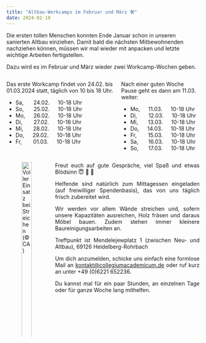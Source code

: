```yaml
---
title: "Altbau-Workcamps im Februar und März 🛠️"
date: 2024-02-19
---
```


Die ersten tollen Menschen konnten Ende Januar schon in unseren sanierten Altbau einziehen.
Damit bald die nächsten Mitbewohnenden nachziehen können, müssen wir mal wieder mit anpacken und letzte wichtige Arbeiten fertigstellen.

Dazu wird es im Februar und März wieder zwei Workcamp-Wochen geben.

<div class="columns">
<div class="column" style="text-align: left">

Das erste Workcamp findet von 24.02. bis 01.03.2024 statt, täglich von 10 bis 18 Uhr.
- Sa, &emsp;&nbsp; 24.02. &emsp; 10-18 Uhr
- So, &emsp;&nbsp; 25.02. &emsp; 10-18 Uhr
- Mo, &emsp; 26.02. &emsp; 10-18 Uhr
- Di, &emsp;&nbsp;&nbsp; 27.02. &emsp; 10-18 Uhr️
- Mi, &emsp;&nbsp; 28.02. &emsp; 10-18 Uhr️
- Do, &emsp; 29.02. &emsp; 10-18 Uhr
- Fr, &emsp;&nbsp;&nbsp; 01.03. &emsp; 10-18 Uhr

</div>

<div class="column" style="text-align: left">

Nach einer guten Woche Pause geht es dann am 11.03. weiter:
- Mo, &emsp; 11.03. &emsp; 10-18 Uhr
- Di, &emsp;&nbsp;&nbsp; 12.03. &emsp; 10-18 Uhr️
- Mi, &emsp;&nbsp; 13.03. &emsp; 10-18 Uhr️
- Do, &emsp; 14.03. &emsp; 10-18 Uhr
- Fr, &emsp;&nbsp;&nbsp; 15.03. &emsp; 10-18 Uhr
- Sa, &emsp;&nbsp; 16.03. &emsp; 10-18 Uhr
- So, &emsp;&nbsp; 17.03. &emsp; 10-18 Uhr

</div>
</div>

<div class="columns">

<div class="column" style="text-align: left;">

<figure>
<img alt="Voller Einsatz bei Streichen (&#169; CA)" src="/newsletter/Jahresrueckblick23/img13.jpg" width=100%" />
<figcaption style="text-align:center;">
<p> Voller Einsatz bei Streichen (&#169; CA)
</p>
</figcaption>
</figure>

</div>
<div class="column" style="text-align: justify">

Freut euch auf gute Gespräche, viel Spaß und etwas Blödsinn 😇 🎵 🥳

Helfende sind natürlich zum Mittagessen eingeladen (auf freiwilliger Spendenbasis), das von uns täglich frisch zubereitet wird.

Wir werden vor allem Wände streichen und, sofern unsere Kapazitäten ausreichen, Holz fräsen und daraus Möbel bauen.
Zudem stehen immer kleinere Baureinigungsarbeiten an.

Treffpunkt ist Mendelejewplatz 1 (zwischen Neu- und Altbau), 69126 Heidelberg-Rohrbach

Um dich anzumelden, schicke uns einfach eine formlose Mail an kontakt@collegiumacademicum.de oder ruf kurz an unter +49 (0)6221 652236.

Du kannst mal für ein paar Stunden, an einzelnen Tage oder für ganze Woche lang mithelfen.

</div>
</div>
